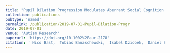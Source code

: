 ```yaml
---
title: "Pupil Dilation Progression Modulates Aberrant Social Cognition in Autism Spectrum Disorder"
collection: publications
pubtype: 'named'
permalink: /publication/2019-07-01-Pupil-Dilation-Progr
date: 2019-07-01
venue: 'Autism Research'
paperurl: 'https://doi.org/10.1002%2Faur.2178'
citation: ' Nico Bast,  Tobias Banaschewski,  Isabel Dziobek,  Daniel Brandeis,  Luise Poustka,  Christine Freitag, &quot;Pupil Dilation Progression Modulates Aberrant Social Cognition in Autism Spectrum Disorder.&quot; Autism Research, 2019.'
---
```

